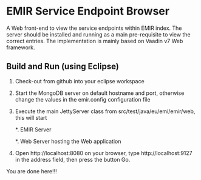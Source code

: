 # EMIR Service Endpoint Browser

A Web front-end to view the service endpoints within EMIR index. The server should be 
installed and running as a main pre-requisite to view the correct entries. The implementation
is mainly based on Vaadin v7 Web framework.

## Build and Run (using Eclipse)

1. Check-out from github into your eclipse workspace

2. Start the MongoDB server on default hostname and port, otherwise change the values in the emir.config configuration file

3. Execute the main JettyServer class from src/test/java/eu/emi/emir/web, this will start
	
	*. EMIR Server
	
	*. Web Server hosting the Web application

4. Open http://localhost:8080 on your browser, type http://localhost:9127 in the address field, then press the button Go.

You are done here!!! 